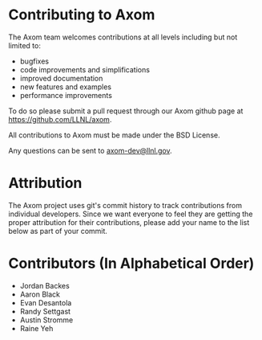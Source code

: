 # Contributing to Axom

The Axom team welcomes contributions at all levels including but not limited to:

* bugfixes
* code improvements and simplifications
* improved documentation
* new features and examples
* performance improvements

To do so please submit a pull request through our Axom github page 
at https://github.com/LLNL/axom.

All contributions to Axom must be made under the BSD License.

Any questions can be sent to axom-dev@llnl.gov.

# Attribution

The Axom project uses git's commit history to track contributions from individual developers.
Since we want everyone to feel they are getting the proper attribution for their contributions,
please add your name to the list below as part of your commit.

# Contributors (In Alphabetical Order)

* Jordan Backes
* Aaron Black
* Evan Desantola
* Randy Settgast
* Austin Stromme
* Raine Yeh
